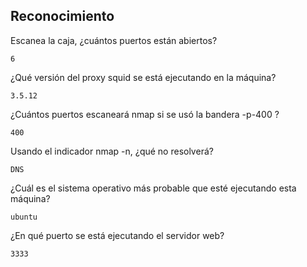## Reconocimiento

Escanea la caja, ¿cuántos puertos están abiertos?
 
    6

¿Qué versión del proxy squid se está ejecutando en la máquina?
 
    3.5.12

¿Cuántos puertos escaneará nmap si se usó la bandera -p-400 ?
 
    400

Usando el indicador nmap -n,  ¿qué no resolverá?
 
    DNS

¿Cuál es el sistema operativo más probable que esté ejecutando esta máquina?
 
    ubuntu

¿En qué puerto se está ejecutando el servidor web?

    3333

